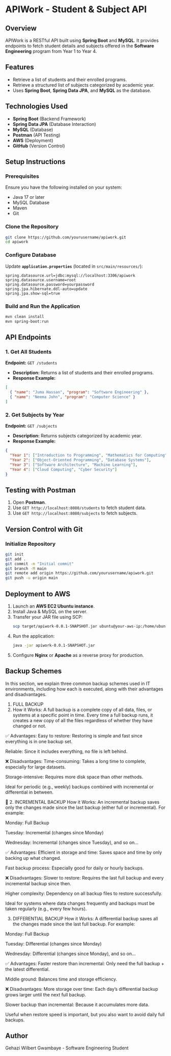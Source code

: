# APIWork - Student & Subject API

## Overview
APIWork is a RESTful API built using **Spring Boot** and **MySQL**. It provides endpoints to fetch student details and subjects offered in the **Software Engineering** program from Year 1 to Year 4.

## Features
- Retrieve a list of students and their enrolled programs.
- Retrieve a structured list of subjects categorized by academic year.
- Uses **Spring Boot**, **Spring Data JPA**, and **MySQL** as the database.

## Technologies Used
- **Spring Boot** (Backend Framework)
- **Spring Data JPA** (Database Interaction)
- **MySQL** (Database)
- **Postman** (API Testing)
- **AWS** (Deployment)
- **GitHub** (Version Control)

## Setup Instructions

### Prerequisites
Ensure you have the following installed on your system:
- Java 17 or later
- MySQL Database
- Maven
- Git

### Clone the Repository
```sh
git clone https://github.com/yourusername/apiwork.git
cd apiwork
```

### Configure Database
Update **`application.properties`** (located in `src/main/resources/`):
```properties
spring.datasource.url=jdbc:mysql://localhost:3306/apiwork
spring.datasource.username=root
spring.datasource.password=yourpassword
spring.jpa.hibernate.ddl-auto=update
spring.jpa.show-sql=true
```

### Build and Run the Application
```sh
mvn clean install
mvn spring-boot:run
```

## API Endpoints

### 1. Get All Students
**Endpoint:** `GET /students`
- **Description:** Returns a list of students and their enrolled programs.
- **Response Example:**
```json
[
  { "name": "Juma Hassan", "program": "Software Engineering" },
  { "name": "Neema John", "program": "Computer Science" }
]
```

### 2. Get Subjects by Year
**Endpoint:** `GET /subjects`
- **Description:** Returns subjects categorized by academic year.
- **Response Example:**
```json
{
  "Year 1": ["Introduction to Programming", "Mathematics for Computing"],
  "Year 2": ["Object-Oriented Programming", "Database Systems"],
  "Year 3": ["Software Architecture", "Machine Learning"],
  "Year 4": ["Cloud Computing", "Cyber Security"]
}
```

## Testing with Postman
1. Open **Postman**.
2. Use `GET http://localhost:8080/students` to fetch student data.
3. Use `GET http://localhost:8080/subjects` to fetch subjects.

## Version Control with Git
### Initialize Repository
```sh
git init
git add .
git commit -m "Initial commit"
git branch -M main
git remote add origin https://github.com/yourusername/apiwork.git
git push -u origin main
```

## Deployment to AWS
1. Launch an **AWS EC2 Ubuntu instance**.
2. Install Java & MySQL on the server.
3. Transfer your JAR file using SCP:
   ```sh
   scp target/apiwork-0.0.1-SNAPSHOT.jar ubuntu@your-aws-ip:/home/ubuntu/
   ```
4. Run the application:
   ```sh
   java -jar apiwork-0.0.1-SNAPSHOT.jar
   ```
5. Configure **Nginx** or **Apache** as a reverse proxy for production.


## Backup Schemes

In this section, we explain three common backup schemes used in IT environments, including how each is executed, along with their advantages and disadvantages.

 1. FULL BACKUP
 2.  How it Works:
A full backup is a complete copy of all data, files, or systems at a specific point in time. Every time a full backup runs, it creates a new copy of all the files regardless of whether they have changed or not.

✅ Advantages:
Easy to restore: Restoring is simple and fast since everything is in one backup set.

Reliable: Since it includes everything, no file is left behind.

❌ Disadvantages:
Time-consuming: Takes a long time to complete, especially for large datasets.

Storage-intensive: Requires more disk space than other methods.

Ideal for periodic (e.g., weekly) backups combined with incremental or differential in between.


🔄 2. INCREMENTAL BACKUP
 How it Works:
An incremental backup saves only the changes made since the last backup (either full or incremental). For example:

Monday: Full Backup

Tuesday: Incremental (changes since Monday)

Wednesday: Incremental (changes since Tuesday), and so on...

✅ Advantages:
Efficient in storage and time: Saves space and time by only backing up what changed.

Fast backup process: Especially good for daily or hourly backups.

❌ Disadvantages:
Slower to restore: Requires the last full backup and every incremental backup since then.

Higher complexity: Dependency on all backup files to restore successfully.

Ideal for systems where data changes frequently and backups must be taken regularly (e.g., every few hours).

3. DIFFERENTIAL BACKUP
 How it Works:
A differential backup saves all the changes made since the last full backup. For example:

Monday: Full Backup

Tuesday: Differential (changes since Monday)

Wednesday: Differential (changes since Monday), and so on…

✅ Advantages:
Faster restore than incremental: Only need the full backup + the latest differential.

Middle ground: Balances time and storage efficiency.

❌ Disadvantages:
More storage over time: Each day’s differential backup grows larger until the next full backup.

Slower backup than incremental: Because it accumulates more data.

Useful when restore speed is important, but you also want to avoid daily full backups.


## Author
Gehazi Wilbert Gwambaye - Software Engineering Student

